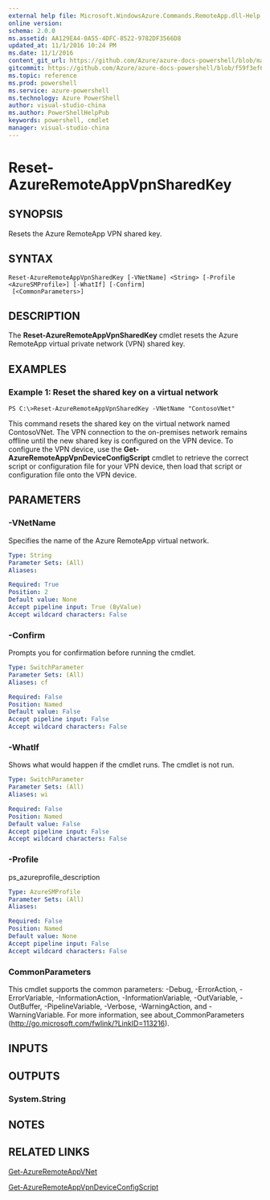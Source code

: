 ```yaml
---
external help file: Microsoft.WindowsAzure.Commands.RemoteApp.dll-Help.xml
online version: 
schema: 2.0.0
ms.assetid: AA129EA4-0A55-4DFC-8522-9782DF3566D8
updated_at: 11/1/2016 10:24 PM
ms.date: 11/1/2016
content_git_url: https://github.com/Azure/azure-docs-powershell/blob/master/azureps-cmdlets-docs/ServiceManagement/Azure.RemoteApp/v1.6.1/Reset-AzureRemoteAppVpnSharedKey.md
gitcommit: https://github.com/Azure/azure-docs-powershell/blob/f59f3ef60bc592383812213e69fd77ba950759ed/azureps-cmdlets-docs/ServiceManagement/Azure.RemoteApp/v1.6.1/Reset-AzureRemoteAppVpnSharedKey.md
ms.topic: reference
ms.prod: powershell
ms.service: azure-powershell
ms.technology: Azure PowerShell
author: visual-studio-china
ms.author: PowerShellHelpPub
keywords: powershell, cmdlet
manager: visual-studio-china
---
```


# Reset-AzureRemoteAppVpnSharedKey

## SYNOPSIS
Resets the Azure RemoteApp VPN shared key.

## SYNTAX

```
Reset-AzureRemoteAppVpnSharedKey [-VNetName] <String> [-Profile <AzureSMProfile>] [-WhatIf] [-Confirm]
 [<CommonParameters>]
```

## DESCRIPTION
The **Reset-AzureRemoteAppVpnSharedKey** cmdlet resets the Azure RemoteApp virtual private network (VPN) shared key.

## EXAMPLES

### Example 1: Reset the shared key on a virtual network
```
PS C:\>Reset-AzureRemoteAppVpnSharedKey -VNetName "ContosoVNet"
```

This command resets the shared key on the virtual network named ContosoVNet.
The VPN connection to the on-premises network remains offline until the new shared key is configured on the VPN device.
To configure the VPN device, use the **Get-AzureRemoteAppVpnDeviceConfigScript** cmdlet to retrieve the correct script or configuration file for your VPN device, then load that script or configuration file onto the VPN device.

## PARAMETERS

### -VNetName
Specifies the name of the Azure RemoteApp virtual network.

```yaml
Type: String
Parameter Sets: (All)
Aliases: 

Required: True
Position: 2
Default value: None
Accept pipeline input: True (ByValue)
Accept wildcard characters: False
```

### -Confirm
Prompts you for confirmation before running the cmdlet.

```yaml
Type: SwitchParameter
Parameter Sets: (All)
Aliases: cf

Required: False
Position: Named
Default value: False
Accept pipeline input: False
Accept wildcard characters: False
```

### -WhatIf
Shows what would happen if the cmdlet runs.
The cmdlet is not run.

```yaml
Type: SwitchParameter
Parameter Sets: (All)
Aliases: wi

Required: False
Position: Named
Default value: False
Accept pipeline input: False
Accept wildcard characters: False
```

### -Profile
ps_azureprofile_description

```yaml
Type: AzureSMProfile
Parameter Sets: (All)
Aliases: 

Required: False
Position: Named
Default value: None
Accept pipeline input: False
Accept wildcard characters: False
```

### CommonParameters
This cmdlet supports the common parameters: -Debug, -ErrorAction, -ErrorVariable, -InformationAction, -InformationVariable, -OutVariable, -OutBuffer, -PipelineVariable, -Verbose, -WarningAction, and -WarningVariable. For more information, see about_CommonParameters (http://go.microsoft.com/fwlink/?LinkID=113216).

## INPUTS

## OUTPUTS

### System.String

## NOTES

## RELATED LINKS

[Get-AzureRemoteAppVNet](xref:ServiceManagement/Azure.RemoteApp/v1.6.1/Get-AzureRemoteAppVNet.md)

[Get-AzureRemoteAppVpnDeviceConfigScript](xref:ServiceManagement/Azure.RemoteApp/v1.6.1/Get-AzureRemoteAppVpnDeviceConfigScript.md)


